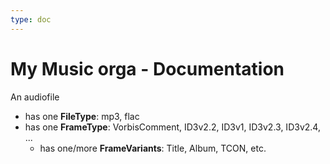```yaml
---
type: doc
---
```


# My Music orga - Documentation

An audiofile

- has one **FileType**: mp3, flac
- has one **FrameType**: VorbisComment, ID3v2.2, ID3v1, ID3v2.3, ID3v2.4, ...
  - has one/more **FrameVariants**: Title, Album, TCON, etc.